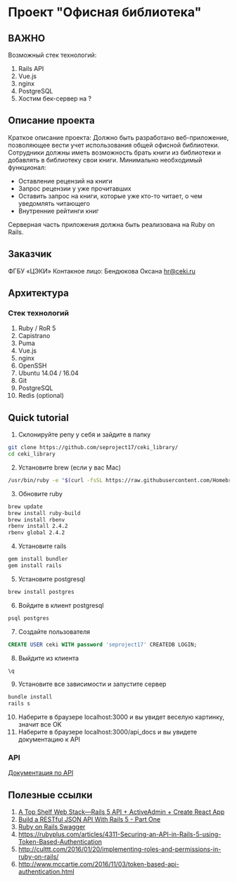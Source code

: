# Проект "Офисная библиотека"
## ВАЖНО
Возможный стек технологий:
 1. Rails API 
 2. Vue.js
 3. nginx
 4. PostgreSQL
 5. Хостим бек-сервер на ?
## Описание проекта
 Краткое описание проекта:
 Должно быть разработано веб-приложение, позволяющее вести учет использования общей офисной библиотеки. Сотрудники должны иметь возможность брать книги из библиотеки и добавлять в библиотеку свои книги. Минимально необходимый функционал:
* Оставление рецензий на книги
* Запрос рецензии у уже прочитавших
* Оставить запрос на книги, которые уже кто-то читает, о чем уведомлять читающего
* Внутренние рейтинги книг

 Серверная часть приложения должна быть реализована на Ruby on Rails.

## Заказчик
ФГБУ «ЦЭКИ» Контакное лицо: Бендюкова Оксана hr@ceki.ru

## Архитектура

### Стек технологий

 1. Ruby / RoR 5
 2. Capistrano 
 3. Puma
 4. Vue.js
 5. nginx
 6. OpenSSH
 7. Ubuntu 14.04 / 16.04
 8. Git
 9. PostgreSQL
 10. Redis (optional)
 
## Quick tutorial
 1. Склонируйте репу у себя и зайдите в папку
 ```bash
 git clone https://github.com/seproject17/ceki_library/
 cd ceki_library
 ```
 
 2. Установите brew (если у вас Mac)
 ```bash
 /usr/bin/ruby -e "$(curl -fsSL https://raw.githubusercontent.com/Homebrew/install/master/install)"
 ```
 
 3. Обновите ruby 
 ```bash
 brew update
 brew install ruby-build
 brew install rbenv
 rbenv install 2.4.2
 rbenv global 2.4.2
 ```
 
 4. Установите rails
 ```bash
 gem install bundler
 gem install rails
 ```
 
 5. Установите postgresql
 ```bash
 brew install postgres
 ```
 
 6. Войдите в клиент postgresql
 ```bash
 psql postgres
 ```
 
 7. Создайте пользователя 
 ```sql
 CREATE USER ceki WITH password 'seproject17' CREATEDB LOGIN;
 ```
 
 8. Выйдите из клиента
 ```sql
 \q
 ```
 
 9. Установите все зависимости и запустите сервер
 ```bash
 bundle install
 rails s
 ```
 
 10. Наберите в браузере localhost:3000 и вы увидет веселую картинку, значит все OK
 11. Наберите в браузере localhost:3000/api_docs и вы увидете документацию к API

### API
[Документация по API](https://github.com/seproject17/ceki_library/blob/master/Rest%20API%20Docs.md)

## Полезные ссылки
 1. [A Top Shelf Web Stack—Rails 5 API + ActiveAdmin + Create React App](https://medium.com/superhighfives/a-top-shelf-web-stack-rails-5-api-activeadmin-create-react-app-de5481b7ec0b) 
 2. [Build a RESTful JSON API With Rails 5 - Part One](https://scotch.io/tutorials/build-a-restful-json-api-with-rails-5-part-one)
 3. [Ruby on Rails Swagger](https://github.com/domaindrivendev/rswag)
 4. https://rubyplus.com/articles/4311-Securing-an-API-in-Rails-5-using-Token-Based-Authentication
 5. http://culttt.com/2016/01/20/implementing-roles-and-permissions-in-ruby-on-rails/
 6. http://www.mccartie.com/2016/11/03/token-based-api-authentication.html


